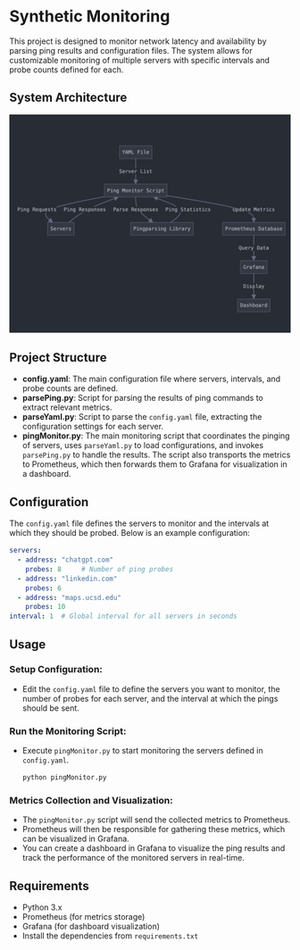 # Synthetic Monitoring

This project is designed to monitor network latency and availability by parsing ping results and configuration files. The system allows for customizable monitoring of multiple servers with specific intervals and probe counts defined for each.

## System Architecture

![System Design Diagram](images/system_diagram.png)

## Project Structure

- **config.yaml**: The main configuration file where servers, intervals, and probe counts are defined.
- **parsePing.py**: Script for parsing the results of ping commands to extract relevant metrics.
- **parseYaml.py**: Script to parse the `config.yaml` file, extracting the configuration settings for each server.
- **pingMonitor.py**: The main monitoring script that coordinates the pinging of servers, uses `parseYaml.py` to load configurations, and invokes `parsePing.py` to handle the results. The script also transports the metrics to Prometheus, which then forwards them to Grafana for visualization in a dashboard.

## Configuration

The `config.yaml` file defines the servers to monitor and the intervals at which they should be probed. Below is an example configuration:

```yaml
servers:
  - address: "chatgpt.com"
    probes: 8     # Number of ping probes
  - address: "linkedin.com"
    probes: 6
  - address: "maps.ucsd.edu"
    probes: 10
interval: 1  # Global interval for all servers in seconds
```
## Usage

### Setup Configuration:

- Edit the `config.yaml` file to define the servers you want to monitor, the number of probes for each server, and the interval at which the pings should be sent.

### Run the Monitoring Script:

- Execute `pingMonitor.py` to start monitoring the servers defined in `config.yaml`.

    ```bash
    python pingMonitor.py
    ```

### Metrics Collection and Visualization:

- The `pingMonitor.py` script will send the collected metrics to Prometheus.
- Prometheus will then be responsible for gathering these metrics, which can be visualized in Grafana.
- You can create a dashboard in Grafana to visualize the ping results and track the performance of the monitored servers in real-time.

## Requirements

- Python 3.x
- Prometheus (for metrics storage)
- Grafana (for dashboard visualization)
- Install the dependencies from ```requirements.txt```



